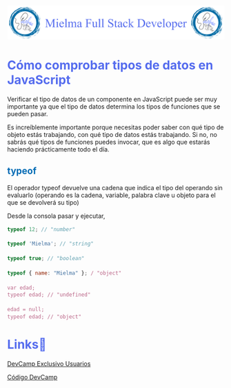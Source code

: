 ![Logo Mielma](Logo/Logo_Encabezado.png)

# <b><font color="#556CEE">Cómo comprobar tipos de datos en JavaScript</font></b>

Verificar el tipo de datos de un componente en JavaScript puede ser muy importante ya que el tipo de datos determina los tipos de funciones que se pueden pasar.

Es increíblemente importante porque necesitas poder saber con qué tipo de objeto estás trabajando, con qué tipo de datos estás trabajando. Si no, no sabrás qué tipos de funciones puedes invocar, que es algo que estarás haciendo prácticamente todo el día.


## <b><font color="#006cb5">typeof</font></b>
El operador typeof devuelve una cadena que indica el tipo del operando sin evaluarlo (operando es la cadena, variable, palabra clave u objeto para el que se devolverá su tipo)

Desde la consola pasar y ejecutar,
```js
typeof 12; // "number"

typeof 'Mielma'; // "string"

typeof true; // "boolean"

typeof { name: "Mielma" }; / "object"

var edad; 
typeof edad; // "undefined"

edad = null; 
typeof edad; // "object"
```


<!-- ## <b><font color="#006cb5">Coding Exercise</font></b> -->

# <b><font color="#556CEE">Links🔗</font></b>

[DevCamp Exclusivo Usuarios](https://basque.devcamp.com/pt-full-stack-development-javascript-python-react/guide/how-to-check-data-types-javascript)  

[Código DevCamp](https://github.com/rails-camp/javascript-programming/blob/179cd0b3441bc8b69a0770c0bc8c42f102325770/section_b_11_typeof.js)

<!-- [Código Mielma]() -->
